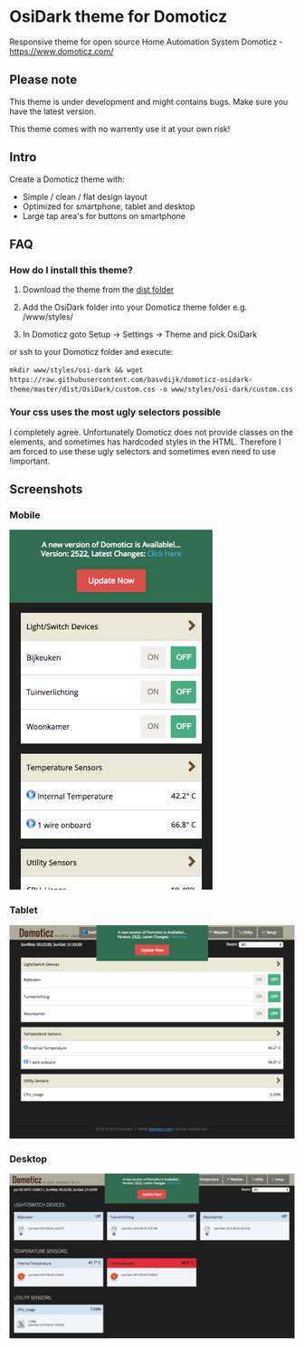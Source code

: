 # OsiDark theme for Domoticz
Responsive theme for open source Home Automation System Domoticz - https://www.domoticz.com/

## Please note

This theme is under development and might contains bugs. Make sure you have the latest version.

This theme comes with no warrenty use it at your own risk!

## Intro

Create a Domoticz theme with:

* Simple / clean / flat design layout
* Optimized for smartphone, tablet and desktop
* Large tap area's for buttons on smartphone

## FAQ

### How do I install this theme?

1) Download the theme from the [dist folder](dist/)

2) Add the OsiDark folder into your Domoticz theme folder e.g. /www/styles/

3) In Domoticz goto Setup -> Settings -> Theme and pick OsiDark

or ssh to your Domoticz folder and execute:

`mkdir www/styles/osi-dark && wget https://raw.githubusercontent.com/basvdijk/domoticz-osidark-theme/master/dist/OsiDark/custom.css -o www/styles/osi-dark/custom.css`

### Your css uses the most ugly selectors possible

I completely agree. Unfortunately Domoticz does not provide classes on the elements, and sometimes has hardcoded styles in the HTML. Therefore I am forced to use these ugly selectors and sometimes even need to use !important.


## Screenshots

### Mobile
![mobile](screenshots/mobile.png)

### Tablet
![tablet](screenshots/tablet.png)

### Desktop
![desktop](screenshots/desktop.png)
